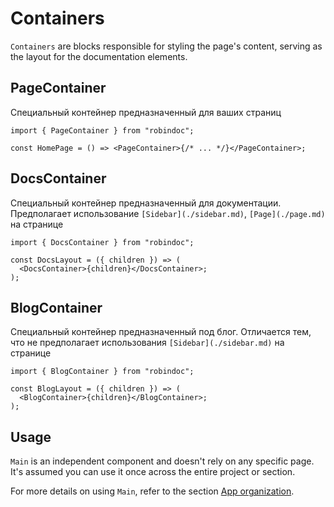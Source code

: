 # Containers

`Containers` are blocks responsible for styling the page's content, serving as the layout for the documentation elements.

## PageContainer

Специальный контейнер предназначенный для ваших страниц

```tsx filename="/page.tsx"
import { PageContainer } from "robindoc";

const HomePage = () => <PageContainer>{/* ... */}</PageContainer>;
```

## DocsContainer

Специальный контейнер предназначенный для документации. Предполагает использование `[Sidebar](./sidebar.md)`, `[Page](./page.md)` на странице

```tsx filename="/docs/layout.tsx"
import { DocsContainer } from "robindoc";

const DocsLayout = ({ children }) => (
  <DocsContainer>{children}</DocsContainer>;
);
```

## BlogContainer

Специальный контейнер предназначенный под блог. Отличается тем, что не предполагает использования `[Sidebar](./sidebar.md)` на странице

```tsx filename="/blog/layout.tsx"
import { BlogContainer } from "robindoc";

const BlogLayout = ({ children }) => (
  <BlogContainer>{children}</BlogContainer>;
);
```

## Usage

`Main` is an independent component and doesn't rely on any specific page. It's assumed you can use it once across the entire project or section.

For more details on using `Main`, refer to the section [App organization](../../01-getting-started/04-app-organization.md).

